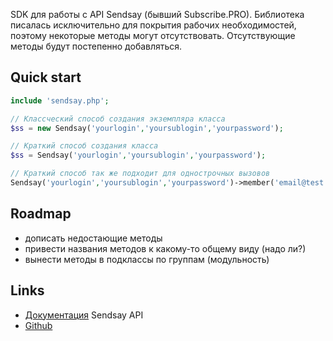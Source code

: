 SDK для работы с API Sendsay (бывший Subscribe.PRO).
Библиотека писалась исключительно для покрытия рабочих необходимостей, поэтому некоторые методы могут отсутствовать.
Отсутствующие методы будут постепенно добавляться.

## Quick start

```php
include 'sendsay.php';

// Классческий способ создания экземпляра класса
$ss = new Sendsay('yourlogin','yoursublogin','yourpassword');

// Краткий способ создания класса
$ss = Sendsay('yourlogin','yoursublogin','yourpassword');

// Краткий способ так же подходит для однострочных вызовов
Sendsay('yourlogin','yoursublogin','yourpassword')->member('email@test.com');
```

## Roadmap

* дописать недостающие методы
* привести названия методов к какому-то общему виду (надо ли?)
* вынести методы в подклассы по группам (модульность)

## Links

- [Документация](https://pro.subscribe.ru/API/API.html) Sendsay API
- [Github](https://github.com/bibimij/sendsay)